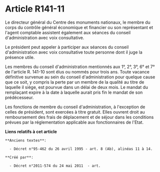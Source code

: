 # Article R141-11

Le directeur général du Centre des monuments nationaux, le membre du corps du contrôle général économique et financier ou son
représentant et l'agent comptable assistent également aux séances du conseil d'administration avec voix consultative.

Le président peut appeler à participer aux séances du conseil d'administration avec voix consultative toute personne dont il
juge la présence utile.

Les membres du conseil d'administration mentionnés aux 1°, 2°, 3°, 6° et 7° de l'article R. 141-10 sont élus ou nommés pour
trois ans. Toute vacance définitive survenue au sein du conseil d'administration pour quelque cause que ce soit, y compris la
perte par un membre de la qualité au titre de laquelle il siège, est pourvue dans un délai de deux mois. Le mandat du
remplaçant expire à la date à laquelle aurait pris fin le mandat de son prédécesseur.

Les fonctions de membre du conseil d'administration, à l'exception de celles de président, sont exercées à titre gratuit.
Elles ouvrent droit au remboursement des frais de déplacement et de séjour dans les conditions prévues par la réglementation
applicable aux fonctionnaires de l'Etat.

**Liens relatifs à cet article**

	**Anciens textes**:

	  - Décret n°95-462 du 26 avril 1995 - art. 8 (Ab), alinéas 11 à 14.

	**Créé par**:

	  - Décret n°2011-574 du 24 mai 2011  - art.
